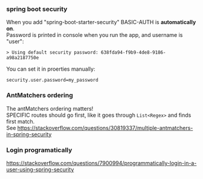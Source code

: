 
### spring boot security
When you add "spring-boot-starter-security" BASIC-AUTH is **automatically on**.  
Password is printed in console when you run the app, and username is "user":
```
> Using default security password: 638fda94-f9b9-4de8-9186-a98a2187750e
```
You can set it in proerties manually:
```
security.user.password=my_password
```

### AntMatchers ordering
The antMatchers ordering matters!  
SPECIFIC routes should go first, like it goes through `List<Regex>` and finds first match.  
See https://stackoverflow.com/questions/30819337/multiple-antmatchers-in-spring-security

### Login programatically
https://stackoverflow.com/questions/7900994/programmatically-login-in-a-user-using-spring-security

